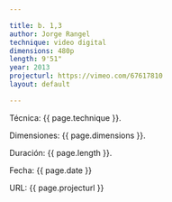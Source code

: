 ```yaml
---

title: b. 1,3
author: Jorge Rangel
technique: video digital
dimensions: 480p
length: 9'51"
year: 2013
projecturl: https://vimeo.com/67617810
layout: default

---
```


Técnica: {{ page.technique }}.

Dimensiones: {{ page.dimensions }}.

Duración: {{ page.length }}.

Fecha: {{ page.date }}

URL: {{ page.projecturl }}